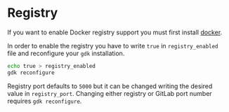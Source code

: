 # Registry

If you want to enable Docker registry support you must first
install [docker](https://www.docker.com/#/developers).

In order to enable the registry you have to write `true` in `registry_enabled`
file and reconfigure your `gdk` installation.

```bash
echo true > registry_enabled
gdk reconfigure
```

Registry port defaults to `5000` but it can be changed writing the desired value
in `registry_port`.
Changing either registry or GitLab port number requires `gdk reconfigure`.
